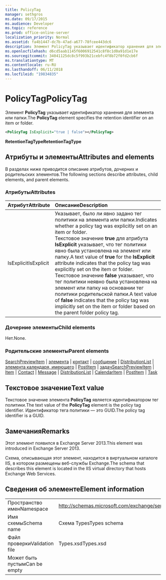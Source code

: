```yaml
---
title: PolicyTag
manager: sethgros
ms.date: 09/17/2015
ms.audience: Developer
ms.topic: reference
ms.prod: office-online-server
localization_priority: Normal
ms.assetid: fa4b1447-dc7b-47ad-a677-78fcee443dc6
description: Элемент PolicyTag указывает идентификатор хранения для элемента или папки.
ms.openlocfilehash: d6cd5aab1145f6006912541c8f8c1d0a91d1e17e
ms.sourcegitcommit: 34041125dc8c5f993b21cebfc4f8b72f0fd2cb6f
ms.translationtype: MT
ms.contentlocale: ru-RU
ms.lasthandoff: 06/11/2018
ms.locfileid: "19834835"
---
```

# <a name="policytag"></a><span data-ttu-id="9da36-103">PolicyTag</span><span class="sxs-lookup"><span data-stu-id="9da36-103">PolicyTag</span></span>

<span data-ttu-id="9da36-104">Элемент **PolicyTag** указывает идентификатор хранения для элемента или папки.</span><span class="sxs-lookup"><span data-stu-id="9da36-104">The **PolicyTag** element specifies the retention identifier on an item or folder.</span></span> 
  
```xml
<PolicyTag IsExplicit="true | false"></PolicyTag>
```

 <span data-ttu-id="9da36-105">**RetentionTagType**</span><span class="sxs-lookup"><span data-stu-id="9da36-105">**RetentionTagType**</span></span>
## <a name="attributes-and-elements"></a><span data-ttu-id="9da36-106">Атрибуты и элементы</span><span class="sxs-lookup"><span data-stu-id="9da36-106">Attributes and elements</span></span>

<span data-ttu-id="9da36-107">В разделах ниже приводится описание атрибутов, дочерних и родительских элементов.</span><span class="sxs-lookup"><span data-stu-id="9da36-107">The following sections describe attributes, child elements, and parent elements.</span></span>
  
### <a name="attributes"></a><span data-ttu-id="9da36-108">Атрибуты</span><span class="sxs-lookup"><span data-stu-id="9da36-108">Attributes</span></span>

|<span data-ttu-id="9da36-109">**Атрибут**</span><span class="sxs-lookup"><span data-stu-id="9da36-109">**Attribute**</span></span>|<span data-ttu-id="9da36-110">**Описание**</span><span class="sxs-lookup"><span data-stu-id="9da36-110">**Description**</span></span>|
|:-----|:-----|
|<span data-ttu-id="9da36-111">IsExplicit</span><span class="sxs-lookup"><span data-stu-id="9da36-111">IsExplicit</span></span>  <br/> |<span data-ttu-id="9da36-112">Указывает, было ли явно задано тег политики на элемента или папки.</span><span class="sxs-lookup"><span data-stu-id="9da36-112">Indicates whether a policy tag was explicitly set on an item or folder.</span></span>  <br/> <span data-ttu-id="9da36-113">Текстовое значение **true** для атрибута **IsExplicit** указывает, что тег политики явно была установлена на элемент или папку.</span><span class="sxs-lookup"><span data-stu-id="9da36-113">A text value of **true** for the **IsExplicit** attribute indicates that the policy tag was explicitly set on the item or folder.</span></span> <span data-ttu-id="9da36-114">Текстовое значение **false** указывает, что тег политики неявно была установлена на элемент или папку на основании тег политики родительской папки.</span><span class="sxs-lookup"><span data-stu-id="9da36-114">A text value of **false** indicates that the policy tag was implicitly set on the item or folder based on the parent folder policy tag.</span></span>  <br/> |
   
### <a name="child-elements"></a><span data-ttu-id="9da36-115">Дочерние элементы</span><span class="sxs-lookup"><span data-stu-id="9da36-115">Child elements</span></span>

<span data-ttu-id="9da36-116">Нет.</span><span class="sxs-lookup"><span data-stu-id="9da36-116">None.</span></span>
  
### <a name="parent-elements"></a><span data-ttu-id="9da36-117">Родительские элементы</span><span class="sxs-lookup"><span data-stu-id="9da36-117">Parent elements</span></span>

<span data-ttu-id="9da36-118">[SearchPreviewItem](searchpreviewitem.md) | [элемента](item.md) | [контакт](contact.md) | [сообщение](message-ex15websvcsotherref.md) | [DistributionList](distributionlist.md) | [элемента календаря, имеющего](calendaritem.md) | [PostItem](postitem.md) | [задач](task.md)</span><span class="sxs-lookup"><span data-stu-id="9da36-118">[SearchPreviewItem](searchpreviewitem.md) | [Item](item.md) | [Contact](contact.md) | [Message](message-ex15websvcsotherref.md) | [DistributionList](distributionlist.md) | [CalendarItem](calendaritem.md) | [PostItem](postitem.md) | [Task](task.md)</span></span>
  
## <a name="text-value"></a><span data-ttu-id="9da36-119">Текстовое значение</span><span class="sxs-lookup"><span data-stu-id="9da36-119">Text value</span></span>

<span data-ttu-id="9da36-120">Текстовое значение элемента **PolicyTag** является идентификатором тег политики.</span><span class="sxs-lookup"><span data-stu-id="9da36-120">The text value of the **PolicyTag** element is the policy tag identifier.</span></span> <span data-ttu-id="9da36-121">Идентификатор тега политики — это GUID.</span><span class="sxs-lookup"><span data-stu-id="9da36-121">The policy tag identifier is a GUID.</span></span> 
  
## <a name="remarks"></a><span data-ttu-id="9da36-122">Замечания</span><span class="sxs-lookup"><span data-stu-id="9da36-122">Remarks</span></span>

<span data-ttu-id="9da36-123">Этот элемент появился в Exchange Server 2013.</span><span class="sxs-lookup"><span data-stu-id="9da36-123">This element was introduced in Exchange Server 2013.</span></span>
  
<span data-ttu-id="9da36-124">Схема, описывающая этот элемент, находится в виртуальном каталоге IIS, в котором размещены веб-службы Exchange.</span><span class="sxs-lookup"><span data-stu-id="9da36-124">The schema that describes this element is located in the IIS virtual directory that hosts Exchange Web Services.</span></span>
  
## <a name="element-information"></a><span data-ttu-id="9da36-125">Сведения об элементе</span><span class="sxs-lookup"><span data-stu-id="9da36-125">Element information</span></span>

|||
|:-----|:-----|
|<span data-ttu-id="9da36-126">Пространство имен</span><span class="sxs-lookup"><span data-stu-id="9da36-126">Namespace</span></span>  <br/> |http://schemas.microsoft.com/exchange/services/2006/types  <br/> |
|<span data-ttu-id="9da36-127">Имя схемы</span><span class="sxs-lookup"><span data-stu-id="9da36-127">Schema name</span></span>  <br/> |<span data-ttu-id="9da36-128">Схема Types</span><span class="sxs-lookup"><span data-stu-id="9da36-128">Types schema</span></span>  <br/> |
|<span data-ttu-id="9da36-129">Файл проверки</span><span class="sxs-lookup"><span data-stu-id="9da36-129">Validation file</span></span>  <br/> |<span data-ttu-id="9da36-130">Types.xsd</span><span class="sxs-lookup"><span data-stu-id="9da36-130">Types.xsd</span></span>  <br/> |
|<span data-ttu-id="9da36-131">Может быть пустым</span><span class="sxs-lookup"><span data-stu-id="9da36-131">Can be empty</span></span>  <br/> ||
   

